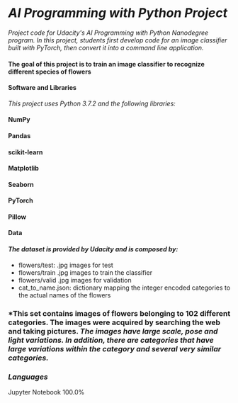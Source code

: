 # *AI Programming with Python Project*

*Project code for Udacity's AI Programming with Python Nanodegree program. In this project, students first develop code for an image classifier built with PyTorch, then convert it into a command line application.*

#### The goal of this project is to train an image classifier to recognize different species of flowers

#### Software and Libraries
*This project uses Python 3.7.2 and the following libraries:*

####  NumPy
#### Pandas
#### scikit-learn
#### Matplotlib
#### Seaborn
#### PyTorch
#### Pillow
#### Data
#### *The dataset is provided by Udacity and is composed by:*

- flowers/test: .jpg images for test
- flowers/train .jpg images to train the classifier
- flowers/valid .jpg images for validation
- cat_to_name.json: dictionary mapping the integer encoded categories to the actual names of the flowers
### *This set contains images of flowers belonging to 102 different categories. The images were acquired by searching the web and taking pictures. *The images have large scale, pose and light variations. In addition, there are categories that have large variations within the category and several very similar categories.*

### *Languages*
Jupyter Notebook
100.0%
